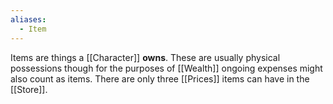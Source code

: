 ```yaml
---
aliases:
  - Item
---
```

Items are things a [[Character]] **owns**. These are usually physical possessions though for the purposes of [[Wealth]] ongoing expenses might also count as items. There are only three [[Prices]] items can have in the [[Store]].